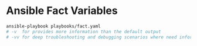 # Ansible Fact Variables

```bash
ansible-playbook playbooks/fact.yaml
# -v  for provides more information than the default output
# -vv for deep troubleshooting and debugging scenarios where need information about Ansible's internal operations
```

